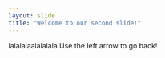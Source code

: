 ```yaml
---
layout: slide
title: "Welcome to our second slide!"
---
```

lalalalaalalalala
Use the left arrow to go back!
